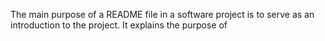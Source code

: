 The main purpose of a README file in a software project is to serve as an introduction to the project. It explains the purpose of
